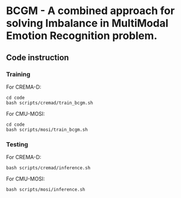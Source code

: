  # BCGM - A combined approach for solving Imbalance in MultiModal Emotion Recognition problem.

## Code instruction

### Training

For CREMA-D:
```shell
cd code
bash scripts/cremad/train_bcgm.sh
```
For CMU-MOSI:
```shell
cd code
bash scripts/mosi/train_bcgm.sh
```

### Testing

For CREMA-D:
```shell
bash scripts/cremad/inference.sh
```
For CMU-MOSI:
```shell
bash scripts/mosi/inference.sh
```
